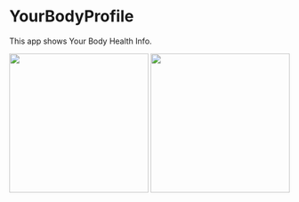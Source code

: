 # YourBodyProfile
This app shows Your Body Health Info.

<img width="250" src="https://github.com/user-attachments/assets/d9dbcf3b-6ad1-49e7-9d87-0e0901806d22">
<img width="250" src="https://github.com/user-attachments/assets/2f632f0c-dee7-49f7-a03e-ec2e726038bb">
